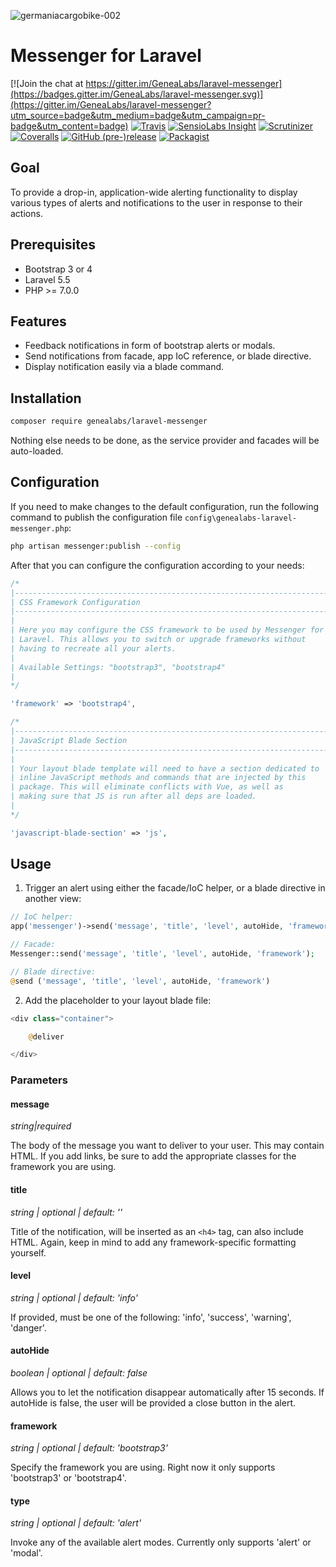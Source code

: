 ![germaniacargobike-002](https://user-images.githubusercontent.com/1791050/30284899-2fcd34be-96d1-11e7-8ded-c41b7e9f5879.jpg)

# Messenger for Laravel
[![Join the chat at https://gitter.im/GeneaLabs/laravel-messenger](https://badges.gitter.im/GeneaLabs/laravel-messenger.svg)](https://gitter.im/GeneaLabs/laravel-messenger?utm_source=badge&utm_medium=badge&utm_campaign=pr-badge&utm_content=badge)
[![Travis](https://img.shields.io/travis/GeneaLabs/laravel-messenger.svg)](https://travis-ci.org/GeneaLabs/laravel-messenger)
[![SensioLabs Insight](https://img.shields.io/sensiolabs/i/90b80280-406d-419e-b02a-5debc51e709d.svg)](https://insight.sensiolabs.com/projects/90b80280-406d-419e-b02a-5debc51e709d/analyses/1)
[![Scrutinizer](https://img.shields.io/scrutinizer/g/GeneaLabs/laravel-messenger.svg)](https://scrutinizer-ci.com/g/GeneaLabs/laravel-messenger)
[![Coveralls](https://img.shields.io/coveralls/GeneaLabs/laravel-messenger.svg)](https://coveralls.io/github/GeneaLabs/laravel-messenger)
[![GitHub (pre-)release](https://img.shields.io/github/release/GeneaLabs/laravel-messenger/all.svg)](https://github.com/GeneaLabs/laravel-messenger)
[![Packagist](https://img.shields.io/packagist/dt/GeneaLabs/laravel-messenger.svg)](https://packagist.org/packages/genealabs/laravel-messenger)

## Goal
To provide a drop-in, application-wide alerting functionality to display various
 types of alerts and notifications to the user in response to their actions.

## Prerequisites
- Bootstrap 3 or 4
- Laravel 5.5
- PHP >= 7.0.0

## Features
- Feedback notifications in form of bootstrap alerts or modals.
- Send notifications from facade, app IoC reference, or blade
  directive.
- Display notification easily via a blade command.

## Installation
```sh
composer require genealabs/laravel-messenger
```

Nothing else needs to be done, as the service provider and facades will be auto-loaded.

## Configuration
If you need to make changes to the default configuration, run the following
command to publish the configuration file `config\genealabs-laravel-messenger.php`:
```sh
php artisan messenger:publish --config
```

After that you can configure the configuration according to your needs:
```php
/*
|--------------------------------------------------------------------------
| CSS Framework Configuration
|--------------------------------------------------------------------------
|
| Here you may configure the CSS framework to be used by Messenger for
| Laravel. This allows you to switch or upgrade frameworks without
| having to recreate all your alerts.
|
| Available Settings: "bootstrap3", "bootstrap4"
|
*/

'framework' => 'bootstrap4',

/*
|--------------------------------------------------------------------------
| JavaScript Blade Section
|--------------------------------------------------------------------------
|
| Your layout blade template will need to have a section dedicated to
| inline JavaScript methods and commands that are injected by this
| package. This will eliminate conflicts with Vue, as well as
| making sure that JS is run after all deps are loaded.
|
*/

'javascript-blade-section' => 'js',
```

## Usage
1. Trigger an alert using either the facade/IoC helper, or a blade directive
  in another view:
  ```php
  // IoC helper:
  app('messenger')->send('message', 'title', 'level', autoHide, 'framework');

  // Facade:
  Messenger::send('message', 'title', 'level', autoHide, 'framework');

  // Blade directive:
  @send ('message', 'title', 'level', autoHide, 'framework')
  ```
2. Add the placeholder to your layout blade file:
  ```php
  <div class="container">

      @deliver

  </div>
  ```

### Parameters
#### **message**
_string|required_

The body of the message you want to deliver to your user. This may contain
 HTML. If you add links, be sure to add the appropriate classes for the
 framework you are using.

#### **title**
_string | optional | default: ''_

Title of the notification, will be inserted as an `<h4>` tag, can also include
 HTML. Again, keep in mind to add any framework-specific formatting yourself.

#### **level**
_string | optional | default: 'info'_

If provided, must be one of the following: 'info', 'success', 'warning',
 'danger'.

#### **autoHide**
_boolean | optional | default: false_

Allows you to let the notification disappear automatically after 15 seconds. If
 autoHide is false, the user will be provided a close button in the alert.

#### **framework**
_string | optional | default: 'bootstrap3'_

Specify the framework you are using. Right now it only supports 'bootstrap3'
  or 'bootstrap4'.
#### **type**
_string | optional | default: 'alert'_

Invoke any of the available alert modes. Currently only supports 'alert' or
 'modal'.
